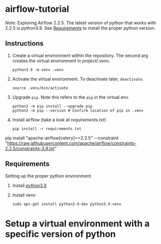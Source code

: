 # airflow-tutorial

*Note*: Exploring Airflow 2.2.5. The latest version of python that works with 2.2.5 is python3.9. See [Requirements](#requirements) to install the proper python version.

## Instructions

1. Create a virtual environment within the repository. The second arg creates the virtual environment in *project/.venv*.

    ```
    python3.9 -m venv .venv
    ```

2. Activate the virtual environment. To deactivate later, `deactivate`.

    ```
    source .venv/bin/activate
    ```

3. Upgrade `pip`. Note this refers to the `pip` in the virtual env.

    ```
    python3 -m pip install --upgrade pip
    python3 -m pip --version # Confirm location of pip in .venv
    ```

4. Install airflow (take a look at *requirements.txt*)

    ```
    pip install -r requirements.txt
    ```





pip install "apache-airflow[celery]==2.2.5" --constraint "https://raw.githubusercontent.com/apache/airflow/constraints-2.2.5/constraints-3.9.txt"

## Requirements

Setting up the proper python environment.

1. Install [python3.9](https://askubuntu.com/questions/1318846/how-do-i-install-python-3-9)

2. Install venv

    ```
    sudo apt-get install python3.9-dev python3.9-venv
    ```

# Setup a virtual environment with a specific version of python

